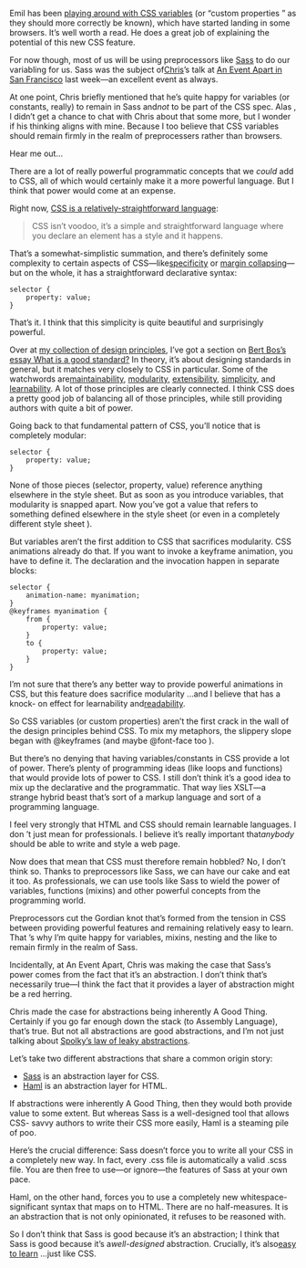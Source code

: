 Emil has been [playing around with CSS variables][1] (or “custom properties
” as they should more correctly be known), which have started landing in some 
browsers. It’s well worth a read. He does a great job of explaining the 
potential of this new CSS feature.

For now though, most of us will be using preprocessors like [Sass][2] to do our
variabling for us. Sass was the subject of[Chris][3]’s talk at 
[An Event Apart in San Francisco][4] last week—an excellent event as always.

At one point, Chris briefly mentioned that he’s quite happy for variables (or
constants, really) to remain in Sass and*not* to be part of the CSS spec. Alas
, I didn’t get a chance to chat with Chris about that some more, but I wonder if
his thinking aligns with mine. Because I too believe that CSS variables should 
remain firmly in the realm of preprocessers rather than browsers.

Hear me out…

There are a lot of really powerful programmatic concepts that we *could* add to
CSS, all of which would certainly make it a more powerful language. But I think 
that power would come at an expense.

Right now, [CSS is a relatively-straightforward language][5]:

> CSS isn’t voodoo, it’s a simple and straightforward language where you
> declare an element has a style and it happens.
>

That’s a somewhat-simplistic summation, and there’s definitely some
complexity to certain aspects of CSS—like[specificity][6] or 
[margin collapsing][7]—but on the whole, it has a straightforward declarative
syntax:

    selector {
        property: value;
    }
    

That’s it. I think that this simplicity is quite beautiful and surprisingly
powerful.

Over at [my collection of design principles][8], I’ve got a section on 
[Bert Bos’s essay What is a good standard?][9] In theory, it’s about
designing standards in general, but it matches very closely to CSS in particular.
Some of the watchwords are[maintainability][10], [modularity][11], 
[extensibility][12], [simplicity][13], and [learnability][14]. A lot of those
principles are clearly connected. I think CSS does a pretty good job of 
balancing all of those principles, while still providing authors with quite a 
bit of power.

Going back to that fundamental pattern of CSS, you’ll notice that is
completely modular:

    selector {
        property: value;
    }
    

None of those pieces (selector, property, value) reference anything elsewhere
in the style sheet. But as soon as you introduce variables, that modularity is 
snapped apart. Now you’ve got a value that refers to something defined elsewhere
in the style sheet (or even in a completely different style sheet
).

But variables aren’t the first addition to CSS that sacrifices modularity.
CSS animations already do that. If you want to invoke a keyframe animation, you 
have to define it. The declaration and the invocation happen in separate blocks:

    selector {
        animation-name: myanimation;
    }
    @keyframes myanimation {
        from {
            property: value;
        }
        to {
            property: value;
        }
    }
    

I’m not sure that there’s any better way to provide powerful animations in
CSS, but this feature does sacrifice modularity …and I believe that has a knock-
on effect for learnability and[readability][15].

So CSS variables (or custom properties) aren’t the first crack in the wall of
the design principles behind CSS. To mix my metaphors, the slippery slope began 
with @keyframes (and maybe @font-face too
).

But there’s no denying that having variables/constants in CSS provide a lot
of power. There’s plenty of programming ideas (like loops and functions) that 
would provide lots of power to CSS. I still don’t think it’s a good idea to mix 
up the declarative and the programmatic. That way lies XSLT—a strange hybrid 
beast that’s sort of a markup language and sort of a programming language.

I feel very strongly that HTML and CSS should remain learnable languages. I don
’t just mean for professionals. I believe it’s really important that*anybody*
should be able to write and style a web page.

Now does that mean that CSS must therefore remain hobbled? No, I don’t think
so. Thanks to preprocessors like Sass, we can have our cake and eat it too. As 
professionals, we can use tools like Sass to wield the power of variables, 
functions (mixins) and other powerful concepts from the programming world.

Preprocessors cut the Gordian knot that’s formed from the tension in CSS
between providing powerful features and remaining relatively easy to learn. That
’s why I’m quite happy for variables, mixins, nesting and the like to remain 
firmly in the realm of Sass.

Incidentally, at An Event Apart, Chris was making the case that Sass’s power
comes from the fact that it’s an abstraction. I don’t think that’s necessarily 
true—I think the fact that it provides a layer of abstraction might be a red 
herring.

Chris made the case for abstractions being inherently A Good Thing. Certainly
if you go far enough down the stack (to Assembly Language), that’s true. But not
all abstractions are good abstractions, and I’m not just talking about
[Spolky’s law of leaky abstractions][16].

Let’s take two different abstractions that share a common origin story:

*   [Sass][2] is an abstraction layer for CSS.
*   [Haml][17] is an abstraction layer for HTML.

If abstractions were inherently A Good Thing, then they would both provide
value to some extent. But whereas Sass is a well-designed tool that allows CSS-
savvy authors to write their CSS more easily, Haml is a steaming pile of poo.

Here’s the crucial difference: Sass doesn’t force you to write all your CSS
in a completely new way. In fact, every .css file is automatically a valid .scss
file. You are then free to use—or ignore—the features of Sass at your own pace.

Haml, on the other hand, forces you to use a completely new whitespace-
significant syntax that maps on to HTML. There are no half-measures. It is an 
abstraction that is not only opinionated, it refuses to be reasoned with.

So I don’t think that Sass is good because it’s an abstraction; I think
that Sass is good because it’s a*well-designed* abstraction. Crucially, it’s
also[easy to learn][18] …just like CSS.


 [1]: http://thatemil.com/blog/2013/12/15/playing-around-with-css-variables-custom-properties/
 [2]: http://sass-lang.com/
 [3]: http://css-tricks.com/
 [4]: http://aneventapart.com/event/san-francisco-2013
 [5]: http://scottkellum.com/2013/12/11/ui-kit-is-dead.html
 [6]: http://cssspecificity.com/
 [7]: https://developer.mozilla.org/en-US/docs/Web/CSS/margin_collapsing
 [8]: http://principles.adactio.com/
 [9]: http://www.w3.org/People/Bos/DesignGuide/toc.html
 [10]: http://www.w3.org/People/Bos/DesignGuide/maintainability.html
 [11]: http://www.w3.org/People/Bos/DesignGuide/modularity.html
 [12]: http://www.w3.org/People/Bos/DesignGuide/extensibility.html
 [13]: http://www.w3.org/People/Bos/DesignGuide/simplicity.html
 [14]: http://www.w3.org/People/Bos/DesignGuide/learnability.html
 [15]: http://www.w3.org/People/Bos/DesignGuide/readability.html
 [16]: http://www.joelonsoftware.com/articles/LeakyAbstractions.html
 [17]: http://haml.info/
 [18]: http://www.abookapart.com/products/sass-for-web-designers